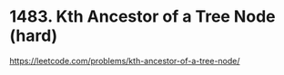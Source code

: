 # 1483. Kth Ancestor of a Tree Node (hard)

https://leetcode.com/problems/kth-ancestor-of-a-tree-node/
